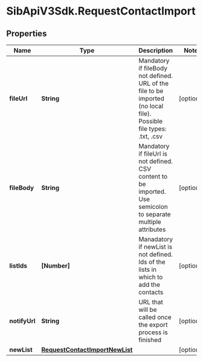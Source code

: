 # SibApiV3Sdk.RequestContactImport

## Properties
Name | Type | Description | Notes
------------ | ------------- | ------------- | -------------
**fileUrl** | **String** | Mandatory if fileBody not defined. URL of the file to be imported (no local file). Possible file types: .txt, .csv | [optional] 
**fileBody** | **String** | Mandatory if fileUrl is not defined. CSV content to be imported. Use semicolon to separate multiple attributes | [optional] 
**listIds** | **[Number]** | Manadatory if newList is not defined. Ids of the lists in which to add the contacts | [optional] 
**notifyUrl** | **String** | URL that will be called once the export process is finished | [optional] 
**newList** | [**RequestContactImportNewList**](RequestContactImportNewList.md) |  | [optional] 


